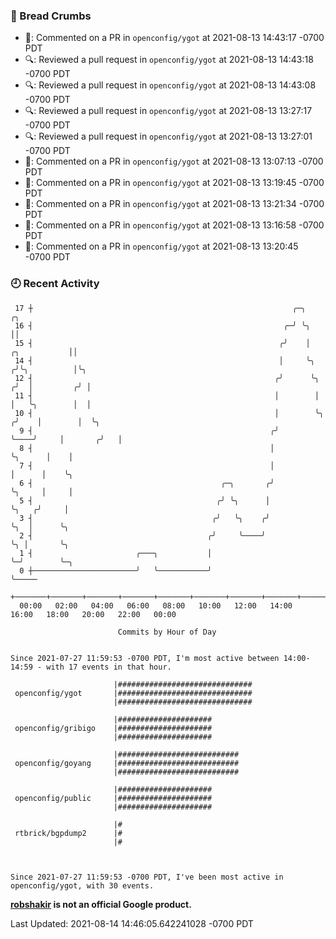 ### 🍞 Bread Crumbs

 * 💬: Commented on a PR in  `openconfig/ygot` at 2021-08-13 14:43:17 -0700 PDT
 * 🔍: Reviewed a pull request in  `openconfig/ygot` at 2021-08-13 14:43:18 -0700 PDT
 * 🔍: Reviewed a pull request in  `openconfig/ygot` at 2021-08-13 14:43:08 -0700 PDT
 * 🔍: Reviewed a pull request in  `openconfig/ygot` at 2021-08-13 13:27:17 -0700 PDT
 * 🔍: Reviewed a pull request in  `openconfig/ygot` at 2021-08-13 13:27:01 -0700 PDT
 * 💬: Commented on a PR in  `openconfig/ygot` at 2021-08-13 13:07:13 -0700 PDT
 * 💬: Commented on a PR in  `openconfig/ygot` at 2021-08-13 13:19:45 -0700 PDT
 * 💬: Commented on a PR in  `openconfig/ygot` at 2021-08-13 13:21:34 -0700 PDT
 * 💬: Commented on a PR in  `openconfig/ygot` at 2021-08-13 13:16:58 -0700 PDT
 * 💬: Commented on a PR in  `openconfig/ygot` at 2021-08-13 13:20:45 -0700 PDT

### 🕘 Recent Activity
```
 17 ┼                                                          ╭─╮                        ╭╮
 16 ┤                                                        ╭─╯ ╰╮                       ││
 15 ┤                                                       ╭╯    │          ╭╮           ││
 14 ┤                                                       │     ╰╮        ╭╯╰╮          │╰╮
 12 ┤                                                      ╭╯      ╰╮      ╭╯  │         ╭╯ │
 11 ┤                                                      │        │      │   ╰╮        │  │
 10 ┤                                                      │        ╰╮    ╭╯    │        │  ╰╮
  9 ┤                                                     ╭╯         ╰────╯     │       ╭╯   │
  8 ┤                                                     │                     ╰╮      │    │
  7 ┤                                                     │                      │      │    ╰╮
  6 ┤                                          ╭─╮       ╭╯                      ╰╮     │     │
  5 ┤                                         ╭╯ ╰╮      │                        ╰╮   ╭╯     │
  3 ┤                                        ╭╯   ╰╮    ╭╯                         ╰╮  │      ╰╮
  2 ┤                                       ╭╯     ╰────╯                           ╰╮ │       ╰╮
  1 ┤                       ╭───╮           │                                        ╰─╯        ╰─╮
  0 ┼───────────────────────╯   ╰───────────╯                                                     ╰─────
    +───────+───────+───────+───────+───────+───────+───────+───────+───────+───────+───────+───────+────
  00:00   02:00   04:00   06:00   08:00   10:00   12:00   14:00   16:00   18:00   20:00   22:00   00:00   

						Commits by Hour of Day


Since 2021-07-27 11:59:53 -0700 PDT, I'm most active between 14:00-14:59 - with 17 events in that hour.

```



```
                       |##############################
 openconfig/ygot       |##############################
                       |##############################

                       |#####################
 openconfig/gribigo    |#####################
                       |#####################

                       |###########################
 openconfig/goyang     |###########################
                       |###########################

                       |#####################
 openconfig/public     |#####################
                       |#####################

                       |#
 rtbrick/bgpdump2      |#
                       |#



Since 2021-07-27 11:59:53 -0700 PDT, I've been most active in openconfig/ygot, with 30 events.

```
**[robshakir](mailto:robjs@google.com) is not an official Google product.**  


Last Updated: 2021-08-14 14:46:05.642241028 -0700 PDT
